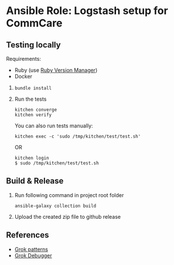 # Ansible Role: Logstash setup for CommCare

## Testing locally

Requirements:
* Ruby (use [Ruby Version Manager](https://rvm.io/))
* Docker

1. `bundle install`

2. Run the tests

    ```
    kitchen converge
    kitchen verify
    ```

    You can also run tests manually:

    ```
    kitchen exec -c 'sudo /tmp/kitchen/test/test.sh'
    ```
   
    OR
   
    ``` 
    kitchen login
    $ sudo /tmp/kitchen/test/test.sh 
    ```

## Build & Release

1. Run following command in project root folder
   ```
   ansible-galaxy collection build
   ```
2. Upload the created zip file to github release

## References

* [Grok patterns](https://github.com/logstash-plugins/logstash-patterns-core/blob/master/patterns/grok-patterns)
* [Grok Debugger](https://grokdebug.herokuapp.com/)
